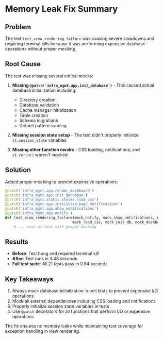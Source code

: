 # Memory Leak Fix Summary

## Problem
The test `test_view_rendering_failure` was causing severe slowdowns and requiring terminal kills because it was performing expensive database operations without proper mocking.

## Root Cause
The test was missing several critical mocks:

1. **Missing `@patch('infra_mgmt.app.init_database')`** - This caused actual database initialization including:
   - Directory creation
   - Database validation
   - Cache manager initialization
   - Table creation
   - Schema migrations
   - Default pattern syncing

2. **Missing session state setup** - The test didn't properly initialize `st.session_state` variables

3. **Missing other function mocks** - CSS loading, notifications, and `st.rerun()` weren't mocked

## Solution
Added proper mocking to prevent expensive operations:

```python
@patch('infra_mgmt.app.render_dashboard')
@patch('infra_mgmt.app.init_database')
@patch('infra_mgmt.static.styles.load_css')
@patch('infra_mgmt.app.initialize_page_notifications')
@patch('infra_mgmt.app.show_notifications')
@patch('infra_mgmt.app.notify')
def test_view_rendering_failure(mock_notify, mock_show_notifications, mock_init_notifications, 
                               mock_load_css, mock_init_db, mock_dashboard):
    # ... rest of test with proper mocking
```

## Results
- **Before**: Test hung and required terminal kill
- **After**: Test runs in 0.48 seconds
- **Full test suite**: All 21 tests pass in 0.94 seconds

## Key Takeaways
1. Always mock database initialization in unit tests to prevent expensive I/O operations
2. Mock all external dependencies including CSS loading and notifications
3. Properly initialize session state variables in tests
4. Use `@patch` decorators for all functions that perform I/O or expensive operations

The fix ensures no memory leaks while maintaining test coverage for exception handling in view rendering.